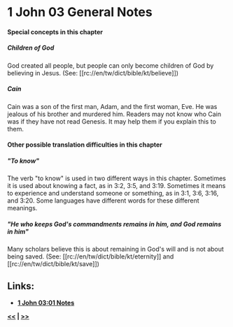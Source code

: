 # 1 John 03 General Notes

#### Special concepts in this chapter

##### Children of God
God created all people, but people can only become children of God by believing in Jesus. (See: [[rc://en/tw/dict/bible/kt/believe]])

##### Cain
Cain was a son of the first man, Adam, and the first woman, Eve. He was jealous of his brother and murdered him. Readers may not know who Cain was if they have not read Genesis. It may help them if you explain this to them.

#### Other possible translation difficulties in this chapter

##### "To know"
The verb "to know" is used in two different ways in this chapter. Sometimes it is used about knowing a fact, as in 3:2, 3:5, and 3:19. Sometimes it means to experience and understand someone or something, as in 3:1, 3:6, 3:16, and 3:20. Some languages have different words for these different meanings.


##### "He who keeps God's commandments remains in him, and God remains in him"
Many scholars believe this is about remaining in God's will and is not about being saved. (See: [[rc://en/tw/dict/bible/kt/eternity]] and [[rc://en/tw/dict/bible/kt/save]])

## Links:

* __[1 John 03:01 Notes](./01.md)__

__[<<](../02/intro.md) | [>>](../04/intro.md)__
